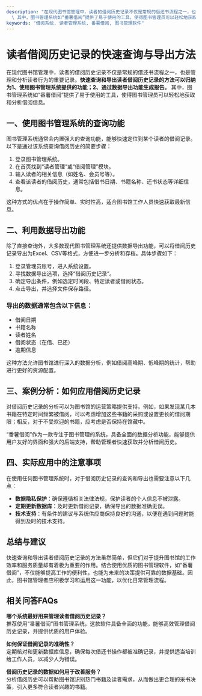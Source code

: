 ```yaml
---
description: "在现代图书馆管理中，读者的借阅历史记录不仅是常规的借还书流程之一，也是管理和分析读者行为的重要记录。**快速查询和导出读者借阅历史记录的方法可以归纳为1、使用图书管理系统提供的功能；2、通过数据导出功能生成报告。**\
  \ 其中，图书管理系统如“番薯借阅”提供了易于使用的工具，使得图书管理员可以轻松地获取和分析借阅信息。"
keywords: "借阅系统, 读者管理系统, 番薯借阅, 图书管理软件"
---
```

# 读者借阅历史记录的快速查询与导出方法

在现代图书馆管理中，读者的借阅历史记录不仅是常规的借还书流程之一，也是管理和分析读者行为的重要记录。**快速查询和导出读者借阅历史记录的方法可以归纳为1、使用图书管理系统提供的功能；2、通过数据导出功能生成报告。** 其中，图书管理系统如“番薯借阅”提供了易于使用的工具，使得图书管理员可以轻松地获取和分析借阅信息。

## **一、使用图书管理系统的查询功能**

图书管理系统通常会内置强大的查询功能，能够快速定位到某个读者的借阅记录。以下是通过该系统查询借阅历史的简要步骤：

1. 登录图书管理系统。
2. 在首页找到“读者管理”或“借阅管理”模块。
3. 输入读者的相关信息（如姓名、会员号等）。
4. 查看该读者的借阅历史，通常包括借书日期、书籍名称、还书状态等详细信息。

这种方式的优点在于操作简单、实时性高，适合图书馆工作人员快速获取最新信息。

## **二、利用数据导出功能**

除了直接查询外，大多数现代图书管理系统还提供数据导出功能，可以将借阅历史记录导出为Excel、CSV等格式，方便进一步分析和存档。具体步骤如下：

1. 登录管理员账号，进入系统设置。
2. 寻找数据导出选项，选择“借阅历史记录”。
3. 确定导出条件，例如选定时间段、特定读者或借阅状态。
4. 点击导出，并选择文件保存路径。

### **导出的数据通常包含以下信息：**

- 借阅日期
- 书籍名称
- 读者姓名
- 借阅状态（在借、已还）
- 逾期信息

这种方法允许图书馆进行深入的数据分析，例如借阅高峰期、低峰期的统计，帮助进行更好的资源配置。

## **三、案例分析：如何应用借阅历史记录**

对借阅历史记录的分析可以为图书馆的运营策略提供支持。例如，如果发现某几本书籍在特定时间频繁被借阅，可以考虑增加这些书籍的采购或设置更长的借阅期限；相反，对于不受欢迎的书籍，应考虑是否保持在馆藏中。

“番薯借阅”作为一款专注于图书管理的系统，具备全面的数据分析功能，能够提供用户友好的界面和强大的后端支持，帮助管理者快速获取并分析借阅历史。

## **四、实际应用中的注意事项**

在使用任何图书管理系统时，对于借阅历史记录的查询和导出也需要注意以下几点：

- **数据隐私保护**：确保遵循相关法律法规，保护读者的个人信息不被泄露。
- **定期更新数据库**：及时更新借阅记录，确保导出的数据准确无误。
- **技术支持**：有条件的建议与系统供应商保持良好的沟通，以便在遇到问题时能得到及时的技术支持。

## **总结与建议**

快速查询和导出读者借阅历史记录的方法虽然简单，但它们对于提升图书馆的工作效率和服务质量却有着极为重要的作用。结合使用优质的图书管理软件，如“番薯借阅”，不仅能够提高工作的便利性，也能为未来的决策提供可靠的数据基础。因此，图书馆管理者应积极学习和运用这一功能，以优化日常管理流程。

## 相关问答FAQs

**哪个系统最好用来管理读者借阅历史记录？**  
推荐使用“番薯借阅”图书管理系统，这款软件具备全面的功能，能够高效管理借阅历史记录，并提供优质的用户体验。

**如何保证借阅记录的准确性？**  
定期核对和更新数据库信息，确保每次借还书操作都被准确记录，并提供适当培训给工作人员，以减少人为错误。

**借阅历史记录的数据如何用于改善服务？**  
分析借阅历史可以帮助图书馆识别热门书籍及读者需求，从而做出更合理的采书决策，引入更多符合读者兴趣的书籍。
